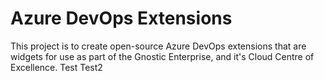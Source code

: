 # Azure DevOps Extensions
This project is to create open-source Azure DevOps extensions that are widgets for use as part of the Gnostic Enterprise, and it's Cloud Centre of Excellence. 
Test
Test2
